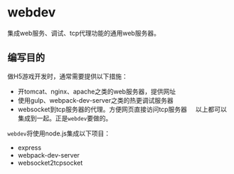 # webdev
集成web服务、调试、tcp代理功能的通用web服务器。


## 编写目的

做H5游戏开发时，通常需要提供以下措施：

  - 开tomcat、nginx、apache之类的web服务器，提供网址
  - 使用gulp、webpack-dev-server之类的热更调试服务器
  - websocket到tcp服务器的代理。方便网页直接访问tcp服务器
  
  
以上都可以集成到一起。正是`webdev`要做的。

`webdev`将使用node.js集成以下项目：

  - express
  - webpack-dev-server
  - websocket2tcpsocket
  
  
